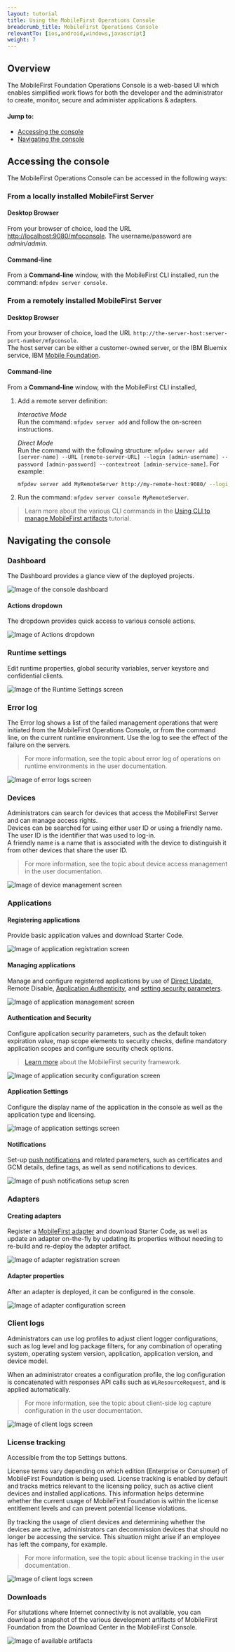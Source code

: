 ```yaml
---
layout: tutorial
title: Using the MobileFirst Operations Console
breadcrumb_title: MobileFirst Operations Console
relevantTo: [ios,android,windows,javascript]
weight: 7
---
```

## Overview
The MobileFirst Foundation Operations Console is a web-based UI which enables simplified work flows for both the developer and the administrator to create, monitor, secure and administer applications &amp; adapters.

#### Jump to:

* [Accessing the console](#accessing-the-console)
* [Navigating the console](#navigating-the-console)

## Accessing the console
The MobileFirst Operations Console can be accessed in the following ways:

### From a locally installed MobileFirst Server
#### Desktop Browser
From your browser of choice, load the URL [http://localhost:9080/mfpconsole](http://localhost:9080/mfpconsole). The username/password are *admin/admin*.

#### Command-line
From a **Command-line** window, with the MobileFirst CLI installed, run the command: `mfpdev server console`.

### From a remotely installed MobileFirst Server
#### Desktop Browser
From your browser of choice, load the URL `http://the-server-host:server-port-number/mfpconsole`.  
The host server can be either a customer-owned server, or the IBM Bluemix service, IBM [Mobile Foundation](../../ibm-containers/).

#### Command-line
From a **Command-line** window, with the MobileFirst CLI installed, 

1. Add a remote server definition:

    *Interactive Mode*  
    Run the command: `mfpdev server add` and follow the on-screen instructions.

    *Direct Mode*  
    Run the command with the following structure: `mfpdev server add [server-name] --URL [remote-server-URL] --login [admin-username] --password [admin-password] --contextroot [admin-service-name]`. For example:

    ```bash
    mfpdev server add MyRemoteServer http://my-remote-host:9080/ --login TheAdmin --password ThePassword --contextroot mfpadmin
    ```

2. Run the command: `mfpdev server console MyRemoteServer`.

> Learn more about the various CLI commands in the [Using CLI to manage MobileFirst artifacts](../../using-the-mfpf-sdk/using-mobilefirst-cli-to-manage-mobilefirst-artifacts/) tutorial.

## Navigating the console

### Dashboard
The Dashboard provides a glance view of the deployed projects.

![Image of the console dashboard](dashboard.png)

#### Actions dropdown
The dropdown provides quick access to various console actions.

![Image of Actions dropdown](actions-dropdown.png)

### Runtime settings
Edit runtime properties, global security variables, server keystore and confidential clients.

![Image of the Runtime Settings screen ](runtime-settings.png)

### Error log
The Error log shows a list of the failed management operations that were initiated from the MobileFirst Operations Console, or from the command line, on the current runtime environment. Use the log to see the effect of the failure on the servers.

> For more information, see the topic about error log of operations on runtime environments in the user documentation.

![Image of error logs screen](error-log.png)

### Devices
Administrators can search for devices that access the MobileFirst Server and can manage access rights.  
Devices can be searched for using either user ID or using a friendly name. The user ID is the identifier that was used to log-in.  
A friendly name is a name that is associated with the device to distinguish it from other devices that share the user ID. 

> For more information, see the topic about device access management in the user documentation.

![Image of device management screen](devices.png)

### Applications

#### Registering applications
Provide basic application values and download Starter Code. 

![Image of application registration screen](register-applications.png)

#### Managing applications
Manage and configure registered applications by use of [Direct Update](../../using-the-mfpf-sdk/direct-update/), Remote Disable, [Application Authenticity](../../authentication-and-security/application-authenticity/), and [setting security parameters](../../authentication-and-security/authorization-concepts/).

![Image of application management screen](application-management.png)

#### Authentication and Security
Configure application security parameters, such as the default token expiration value, map scope elements to security checks, define mandatory application scopes and configure security check options.

> [Learn more](../../authentication-and-security/) about the MobileFirst security framework.

![Image of application security configuration screen](authentication-and-security.png)

#### Application Settings
Configure the display name of the application in the console as well as the application type and licensing.

![Image of application settings screen](application-settings.png)

#### Notifications
Set-up [push notifications](../../notifications/push-notifications-overview/) and related parameters, such as certificates and GCM details, define tags, as well as send notifications to devices.

![Image of push notifications setup scren](push-notifications.png)

### Adapters

#### Creating adapters
Register a [MobileFirst adapter](../../adapters/) and download Starter Code, as well as update an adapter on-the-fly by updating its properties without needing to re-build and re-deploy the adapter artifact.

![Image of adapter registration screen](create-adapter.png)

#### Adapter properties
After an adapter is deployed, it can be configured in the console.

![Image of adapter configuration screen](adapter-configuration.png)

### Client logs
Administrators can use log profiles to adjust client logger configurations, such as log level and log package filters, for any combination of operating system, operating system version, application, application version, and device model.

When an administrator creates a configuration profile, the log configuration is concatenated with responses API calls such as `WLResourceRequest`, and is applied automatically.</p>

> For more information, see the topic about client-side log capture configuration in the user documentation.

![Image of client logs screen](client-logs.png)

### License tracking
Accessible from the top Settings buttons.

License terms vary depending on which edition (Enterprise or Consumer) of MobileFirst Foundation is being used.   License tracking is enabled by default and tracks metrics relevant to the licensing policy, such as active client devices and installed applications. This information helps determine whether the current usage of MobileFirst Foundation is within the license entitlement levels and can prevent potential license violations.

By tracking the usage of client devices and determining whether the devices are active, administrators can decommission devices that should no longer be accessing the service. This situation might arise if an employee has left the company, for example.

> For more information, see the topic about license tracking in the user documentation.

![Image of client logs screen](license-tracking.png)

### Downloads
For situtations where Internet connectivity is not available, you can download a snapshot of the various development artifacts of MobileFirst Foundation from the Download Center in the MobileFirst Console.

![Image of available artifacts](downloads.png)


